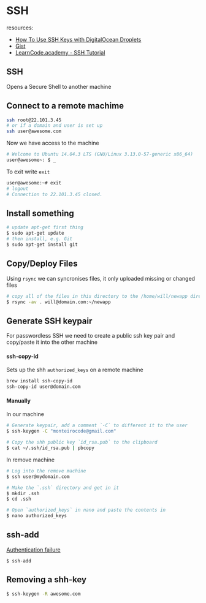 # SSH

resources:
- [How To Use SSH Keys with DigitalOcean Droplets](https://www.digitalocean.com/community/tutorials/how-to-use-ssh-keys-with-digitalocean-droplets)
- [Gist](https://gist.github.com/learncodeacademy/5850f394342a5bfdbfa4)
- [LearnCode.academy - SSH Tutorial](https://www.youtube.com/watch?v=DbPDraCYju8)


## SSH
Opens a Secure Shell to another machine

## Connect to a remote machime

```sh
ssh root@22.101.3.45
# or if a domain and user is set up
ssh user@awesome.com
```

Now we have access to the machine
```sh
# Welcome to Ubuntu 14.04.3 LTS (GNU/Linux 3.13.0-57-generic x86_64)
user@awesome~: $ _
```

To exit write `exit`
```sh
user@awesome:~# exit
# logout
# Connection to 22.101.3.45 closed.
```

## Install something

```sh
# update apt-get first thing
$ sudo apt-get update
# then install, e.g. Git
$ sudo apt-get install git
```

## Copy/Deploy Files
Using `rsync` we can syncronises files, it only uploaded missing or changed files

```sh
# copy all of the files in this directory to the /home/will/newapp directory
$ rsync -av . will@domain.com:~/newapp
```

## Generate SSH keypair
For passwordless SSH we need to create a public ssh key pair and copy/paste it into the other machine

#### ssh-copy-id
Sets up the shh `authorized_keys` on a remote machine

```sh
brew install ssh-copy-id
ssh-copy-id user@domain.com
```

#### Manually
In our machine
```sh
# Generate keypair, add a comment `-C` to different it to the user
$ ssh-keygen -C "monteirocode@gmail.com"

# Copy the shh public key `id_rsa.pub` to the clipboard
$ cat ~/.ssh/id_rsa.pub | pbcopy
```

In remove machine
```sh
# Log into the remove machine
$ ssh user@mydomain.com

# Make the `.ssh` directory and get in it
$ mkdir .ssh
$ cd .ssh

# Open `authorized_keys` in nano and paste the contents in
$ nano authorized_keys
```


## ssh-add
[Authentication failure](https://github.com/mscdex/ssh2/issues/137)

```
$ ssh-add
```

## Removing a shh-key

```sh
$ ssh-keygen -R awesome.com
```
